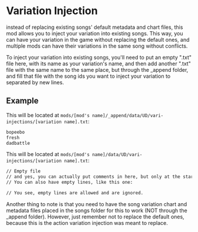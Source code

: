 # Variation Injection

instead of replacing existing songs' default metadata and chart files, this mod allows you to inject your variation into existing songs. This way, you can have your variation in the game without replacing the default ones, and multiple mods can have their variations in the same song without conflicts.

To inject your variation into existing songs, you'll need to put an empty ".txt" file here, with its name as your variation's name, and then add another ".txt" file with the same name to the same place, but through the _append folder, and fill that file with the song ids you want to inject your variation to separated by new lines.

## Example

This will be located at `mods/[mod's name]/_append/data/UD/vari-injections/[variation name].txt`:
```txt
bopeebo
fresh
dadbattle
```

This will be located at `mods/[mod's name]/data/UD/vari-injections/[variation name].txt`:
```txt
// Empty file
// and yes, you can actually put comments in here, but only at the start of the line
// You can also have empty lines, like this one:

// You see, empty lines are allowed and are ignored.
```

Another thing to note is that you need to have the song variation chart and metadata files placed in the songs folder for this to work (NOT through the _append folder). However, just remember not to replace the default ones, because this is the action variation injection was meant to replace.